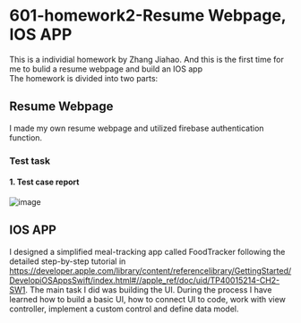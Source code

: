 # 601-homework2-Resume Webpage, IOS APP
This is a individial homework by Zhang Jiahao. And this is the first time for me to bulid a resume webpage and build an IOS app<br>
The homework is divided into two parts:<br>

## Resume Webpage
I made my own resume webpage and utilized firebase authentication function.
### Test task
#### 1. Test case report
![image](https://github.com/601-homework2-IOS-APP/raw/master/test.png)

## IOS APP
I designed a simplified meal-tracking app called FoodTracker following the detailed step-by-step tutorial in https://developer.apple.com/library/content/referencelibrary/GettingStarted/DevelopiOSAppsSwift/index.html#//apple_ref/doc/uid/TP40015214-CH2-SW1. The main task I did was building the UI. During the process I have learned how to build a basic UI, how to connect UI to code, work with view controller, implement a custom control and define data model.<br>




